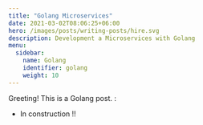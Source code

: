 ```yaml
---
title: "Golang Microservices"
date: 2021-03-02T08:06:25+06:00
hero: /images/posts/writing-posts/hire.svg
description: Development a Microservices with Golang 
menu:
  sidebar:
    name: Golang
    identifier: golang
    weight: 10
---
```


Greeting! This is a Golang post. :

- In construction !!
